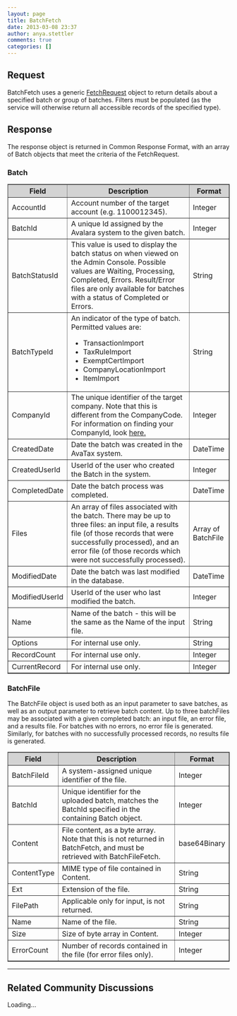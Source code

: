 ```yaml
---
layout: page
title: BatchFetch
date: 2013-03-08 23:37
author: anya.stettler
comments: true
categories: []
---
```

<h2>Request</h2>
BatchFetch uses a generic <a title="Shared Formats and Methods" href="/api-docs/soap/shared-formats-and-methods">FetchRequest</a> object to return details about a specified batch or group of batches. Filters must be populated (as the service will otherwise return all accessible records of the specified type).
<h2>Response</h2>
The response object is returned in Common Response Format, with an array of Batch objects that meet the criteria of the FetchRequest.
<h3>Batch</h3>
<table border="1" width="620" cellspacing="0" cellpadding="5">
<thead style="background-color: lightgray;">
<tr>
<th>Field</th>
<th>Description</th>
<th>Format</th>
</tr>
</thead>
<tbody>
<tr>
<td>AccountId</td>
<td>Account number of the target account (e.g. 1100012345).</td>
<td>Integer</td>
</tr>
<tr>
<td>BatchId</td>
<td>A unique Id assigned by the Avalara system to the given batch.</td>
<td>Integer</td>
</tr>
<tr>
<td>BatchStatusId</td>
<td>This value is used to display the batch status on when viewed on the Admin Console. Possible values are Waiting, Processing, Completed, Errors. Result/Error files are only available for batches with a status of Completed or Errors.</td>
<td>String</td>
</tr>
<tr>
<td>BatchTypeId</td>
<td>An indicator of the type of batch. Permitted values are:
<ul>
	<li>TransactionImport</li>
	<li>TaxRuleImport</li>
	<li>ExemptCertImport</li>
	<li>CompanyLocationImport</li>
	<li>ItemImport</li>
</ul>
</td>
<td>String</td>
</tr>
<tr>
<td>CompanyId</td>
<td>The unique identifier of the target company. Note that this is different from the CompanyCode. For information on finding your CompanyId, look <a href="http://developer.avalara.com/api-docs/soap/finding-your-companyid">here.</a></td>
<td>Integer</td>
</tr>
<tr>
<td>CreatedDate</td>
<td>Date the batch was created in the AvaTax system.</td>
<td>DateTime</td>
</tr>
<tr>
<td>CreatedUserId</td>
<td>UserId of the user who created the Batch in the system.</td>
<td>Integer</td>
</tr>
<tr>
<td>CompletedDate</td>
<td>Date the batch process was completed.</td>
<td>DateTime</td>
</tr>
<tr>
<td>Files</td>
<td>An array of files associated with the batch. There may be up to three files: an input file, a results file (of those records that were successfully processed), and an error file (of those records which were not successfully processed).</td>
<td>Array of BatchFile</td>
</tr>
<tr>
<td>ModifiedDate</td>
<td>Date the batch was last modified in the database.</td>
<td>DateTime</td>
</tr>
<tr>
<td>ModifiedUserId</td>
<td>UserId of the user who last modified the batch.</td>
<td>Integer</td>
</tr>
<tr>
<td>Name</td>
<td>Name of the batch - this will be the same as the Name of the input file.</td>
<td>String</td>
</tr>
<tr>
<td>Options</td>
<td>For internal use only.</td>
<td>String</td>
</tr>
<tr>
<td>RecordCount</td>
<td>For internal use only.</td>
<td>Integer</td>
</tr>
<tr>
<td>CurrentRecord</td>
<td>For internal use only.</td>
<td>Integer</td>
</tr>
</tbody>
</table>
<h3>BatchFile</h3>
The BatchFile object is used both as an input parameter to save batches, as well as an output parameter to retrieve batch content. Up to three batchFiles may be associated with a given completed batch: an input file, an error file, and a results file. For batches with no errors, no error file is generated. Similarly, for batches with no successfully processed records, no results file is generated.
<table border="1" width="620" cellspacing="0" cellpadding="5">
<thead style="background-color: lightgray;">
<tr>
<th>Field</th>
<th>Description</th>
<th>Format</th>
</tr>
</thead>
<tbody>
<tr>
<td>BatchFileId</td>
<td>A system-assigned unique identifier of the file.</td>
<td>Integer</td>
</tr>
<tr>
<td>BatchId</td>
<td>Unique identifier for the uploaded batch, matches the BatchId specified in the containing Batch object.</td>
<td>Integer</td>
</tr>
<tr>
<td>Content</td>
<td>File content, as a byte array. Note that this is not returned in BatchFetch, and must be retrieved with BatchFileFetch.</td>
<td>base64Binary</td>
</tr>
<tr>
<td>ContentType</td>
<td>MIME type of file contained in Content.</td>
<td>String</td>
</tr>
<tr>
<td>Ext</td>
<td>Extension of the file.</td>
<td>String</td>
</tr>
<tr>
<td>FilePath</td>
<td>Applicable only for input, is not returned.</td>
<td>String</td>
</tr>
<tr>
<td>Name</td>
<td>Name of the file.</td>
<td>String</td>
</tr>
<tr>
<td>Size</td>
<td>Size of byte array in Content.</td>
<td>Integer</td>
</tr>
<tr>
<td>ErrorCount</td>
<td>Number of records contained in the file (for error files only).</td>
<td>Integer</td>
</tr>
</tbody>
</table>

<hr />

<h2>Related Community Discussions</h2>
<div id="gsfn_list_widget">
<div id="gsfn_content">Loading...</div>
</div>
<script src="https://getsatisfaction.com/avalara/widgets/javascripts/f585970/widgets.js" type="text/javascript"></script><script src="https://getsatisfaction.com/avalara/topics.widget?callback=gsfnTopicsCallback&amp;length=240&amp;limit=5&amp;sort=recently_active&amp;user_defined_code=batch" type="text/javascript"></script>
<div id="getsat-widget-8157"></div>
<script src="https://loader.engage.gsfn.us/loader.js" type="text/javascript"></script><script type="text/javascript">// <![CDATA[
if (typeof GSFN !== "undefined") { GSFN.loadWidget(8157,{"containerId":"getsat-widget-8157"}); }
// ]]></script>
